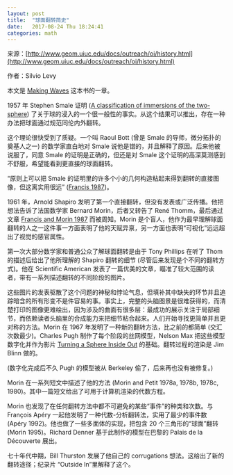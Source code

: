 ```yaml
---
layout: post
title:  "球面翻转简史"
date:   2017-08-24 Thu 18:24:41
categories: math
---
```


来源：[http://www.geom.uiuc.edu/docs/outreach/oi/history.html](http://www.geom.uiuc.edu/docs/outreach/oi/history.html)

作者：Silvio Levy

本文是 [Making Waves](http://www.geom.uiuc.edu/docs/outreach/oi/waves/) 这本书的一章。

1957 年 Stephen Smale 证明 ([A classification of immersions of the two-sphere](http://www.geom.uiuc.edu/docs/outreach/oi/biblio.html#Smale1958)) 了关于球的浸入的一个很一般性的事实。从这个结果可以推出，存在一种办法把球面通过规范同伦内外翻转。

这个理论很快受到了质疑。一个叫 Raoul Bott (曾是 Smale 的导师，微分拓扑的奠基人之一) 的数学家直白地对 Smale 说他是错的，并且解释了原因。后来他被说服了，同意 Smale 的证明是正确的，但还是对 Smale 这个证明的高深莫测感到不舒服，希望能看到更直接的球面翻转。

“原则上可以把 Smale 的证明里的许多个小的几何构造粘起来得到翻转的直接图像，但这离实用很远” ([Francis 1987](http://www.geom.uiuc.edu/docs/outreach/oi/biblio.html#Francis1987))。

1961 年，Arnold Shapiro 发明了第一个直接翻转，但没有发表或广泛传播。他把想法告诉了法国数学家 Bernard Morin，后者又转告了 René Thomm，最后通过文章 [Francis and Morin 1987](http://www.geom.uiuc.edu/docs/outreach/oi/biblio.html#FrancisMorin:ShapirosEversion) 而被周知。Morin 是个盲人，他作为最早理解球面翻转的人之一这件事一方面表明了他的天赋异禀，另一方面也表明“可视化”远远超出了视觉的感官属性。

第一次大部分数学家和普通公众了解球面翻转是由于 Tony Phillips 在听了 Thom 的描述后给出了他所理解的 Shapiro 翻转的细节 (尽管后来发现是个不同的翻转方式)。他在 Scientific American 发表了一篇优美的文章，瞄准了较大范围的读者，带有一系列描述翻转的不同阶段的图片。

这些图片的发表驱散了这个问题的神秘和悖论气息，但填补其中缺失的环节并且追踪暗含的所有形变不是件容易的事。事实上，完整的头脑图景是很难获得的，而清楚打印的图像更难绘出，因为涉及的曲面有很多层：最成功的展示关注于局部细节，而依赖读者头脑里的合成能力来把细节粘合起来。人们开始寻找更简单并且更对称的方法。Morin 在 1967 年发明了一种新的翻转方法，比之前的都简单 (交汇次数最少)。Charles Pugh 制作了每个阶段的丝网模型，Nelson Max 把这些模型数字化并作为影片 [Turning a Sphere Inside Out](http://www.geom.uiuc.edu/docs/outreach/oi/Frames/max.gif) 的基础。翻转过程的渲染是 Jim Blinn 做的。

(数字化完成后不久 Pugh 的模型被从 Berkeley 偷了，后来再也没有被修复。)

Morin 在一系列短文中描述了他的方法 (Morin and Petit 1978a, 1978b, 1978c, 1980)。其中一篇短文给出了可用于计算机渲染的代数方程。

Morin 也发现了在任何翻转方法中都不可避免的某些“事件”的种类和次数。与 François Apéry 一起他发明了一种代数-分析翻转法，实用了最少的事件数 (Apéry 1992)。他也做了一些多面体的实现，把包含 20 个三角形的“球面”翻转 (Morin 1995)。Richard Denner 基于此制作的模型在巴黎的 Palais de la Découverte 展出。

七十年代中期，Bill Thurston 发展了他自己的 corrugations 想法。这给出了新的翻转途径；纪录片 “Outside In”里解释了这个。
